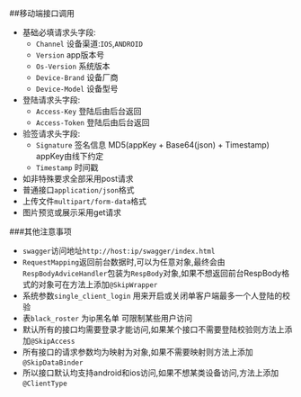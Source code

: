 ##移动端接口调用
* 基础必填请求头字段:
    * `Channel` 设备渠道:`IOS`,`ANDROID`
    * `Version` app版本号
    * `Os-Version` 系统版本
    * `Device-Brand` 设备厂商
    * `Device-Model` 设备型号
* 登陆请求头字段:
    * `Access-Key` 登陆后由后台返回
    * `Access-Token` 登陆后由后台返回
* 验签请求头字段:
    * `Signature` 签名信息 MD5(appKey + Base64(json) + Timestamp) appKey由线下约定
    * `Timestamp` 时间戳    
* 如非特殊要求全部采用post请求
* 普通接口`application/json`格式 
* 上传文件`multipart/form-data`格式
* 图片预览或展示采用get请求


###其他注意事项
* `swagger`访问地址`http://host:ip/swagger/index.html`
* `RequestMapping`返回前台数据时,可以为任意对象,最终会由`RespBodyAdviceHandler`包装为`RespBody`对象,如果不想返回前台RespBody格式的对象可在方法上添加`@SkipWrapper`
* 系统参数`single_client_login` 用来开启或关闭单客户端最多一个人登陆的校验
* 表`black_roster` 为ip黑名单 可限制某些用户访问
* 默认所有的接口均需要登录才能访问,如果某个接口不需要登陆校验则方法上添加`@SkipAccess`
* 所有接口的请求参数均为映射为对象,如果不需要映射则方法上添加`@SkipDataBinder`
* 所以接口默认均支持android和ios访问,如果不想某类设备访问,方法上添加`@ClientType`

